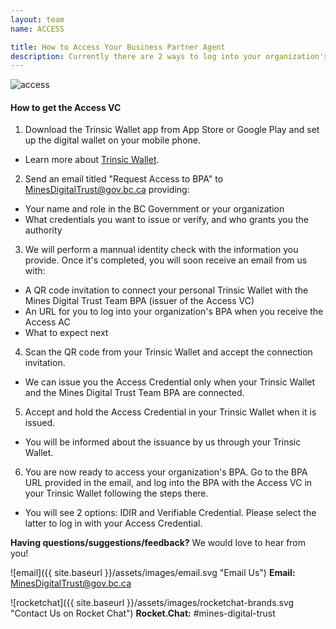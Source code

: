 ```yaml
---
layout: team
name: ACCESS

title: How to Access Your Business Partner Agent
description: Currently there are 2 ways to log into your organization's Business Partner Agent (BPA). You can use your IDIR Username & Password if you work for the BC Government, or a personal Access Verifiable Credential (VC) issued by us.
---
```

<div class="text-center mb-5">
    <img class="img-fluid" src="{{ site.baseurl }}/assets/images/access.png" alt="access" title="Access">
</div>

#### How to get the Access VC
1. Download the Trinsic Wallet app from App Store or Google Play and set up the digital wallet on your mobile phone.
- Learn more about [Trinsic Wallet](https://trinsic.id/trinsic-wallet/).
2. Send an email titled "Request Access to BPA" to MinesDigitalTrust@gov.bc.ca providing:
- Your name and role in the BC Government or your organization
- What credentials you want to issue or verify, and who grants you the authority
3. We will perform a mannual identity check with the information you provide. Once it's completed, you will soon receive an email from us with:
- A QR code invitation to connect your personal Trinsic Wallet with the Mines Digital Trust Team BPA (issuer of the Access VC)
- An URL for you to log into your organization's BPA when you receive the Access AC
- What to expect next
4. Scan the QR code from your Trinsic Wallet and accept the connection invitation.
- We can issue you the Access Credential only when your Trinsic Wallet and the Mines Digital Trust Team BPA are connected.
5. Accept and hold the Access Credential in your Trinsic Wallet when it is issued.
- You will be informed about the issuance by us through your Trinsic Wallet.
6. You are now ready to access your organization's BPA. Go to the BPA URL provided in the email, and log into the BPA with the Access VC in your Trinsic Wallet following the steps there.
- You will see 2 options: IDIR and Verifiable Credential. Please select the latter to log in with your Access Credential.

**Having questions/suggestions/feedback?** We would love to hear from you!

![email]({{ site.baseurl }}/assets/images/email.svg "Email Us")
**Email:** MinesDigitalTrust@gov.bc.ca

![rocketchat]({{ site.baseurl }}/assets/images/rocketchat-brands.svg "Contact Us on Rocket Chat")
**Rocket.Chat:** #mines-digital-trust
